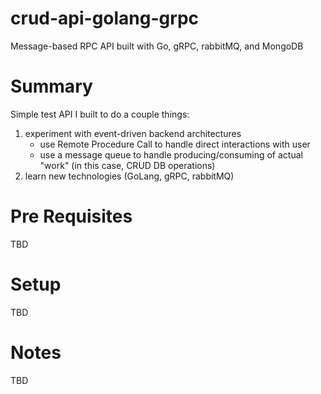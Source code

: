 # crud-api-golang-grpc
Message-based RPC API built with Go, gRPC, rabbitMQ, and MongoDB

# Summary
Simple test API I built to do a couple things:
  1) experiment with event-driven backend architectures
     - use Remote Procedure Call to handle direct interactions with user
     - use a message queue to handle producing/consuming of actual "work" (in this case, CRUD DB operations)
  2) learn new technologies (GoLang, gRPC, rabbitMQ)
  
 # Pre Requisites
 TBD
 
 # Setup
 TBD
 
 # Notes
 TBD
